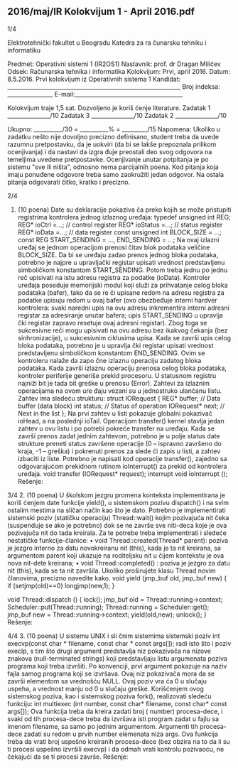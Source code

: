 2016/maj/IR Kolokvijum 1 - April 2016.pdf
--------------------------------------------------------------------------------


1/4 
 
Elektrotehnički fakultet u Beogradu 
Katedra za ra
čunarsku tehniku i informatiku 
 
Predmet: Operativni sistemi 1 (IR2OS1) 
Nastavnik:   prof. dr Dragan Milićev 
Odsek: Računarska tehnika i informatika 
Kolokvijum: Prvi, april 2016. 
Datum: 8.5.2016. 
Prvi kolokvijum iz Operativnih sistema 1 
Kandidat:
     _____________________________________________________________ 
Broj indeksa: ________________  E-mail:______________________________________ 
 
Kolokvijum traje 1,5 sat. Dozvoljeno je koriš
ćenje literature. 
Zadatak 1 _______________/10   Zadatak 3 _______________/10 
Zadatak 2 _______________/10    
 
Ukupno: __________/30 = __________% = _________/15 
Napomena:    Ukoliko  u  zadatku  nešto  nije  dovoljno  precizno  definisano,  student  treba  da 
uvede razumnu pretpostavku, da je uokviri (da bi se lakše prepoznala prilikom ocenjivanja) i 
da  nastavi  da  izgra
đuje  preostali  deo  svog  odgovora  na  temeljima  uvedene  pretpostavke. 
Ocenjivanje  unutar  potpitanja  je  po  sistemu  "sve  ili  ništa",  odnosno  nema  parcijalnih  poena. 
Kod  pitanja  koja  imaju  ponuđene  odgovore  treba samo  zaokružiti  jedan  odgovor.  Na  ostala 
pitanja odgovarati čitko, kratko i precizno. 
 

2/4 
1. (10 poena) 
Date  su  deklaracije  pokaziva
ča  preko  kojih  se  može  pristupiti  registrima  kontrolera  jednog 
izlaznog uređaja: 
typedef unsigned int REG; 
REG* ioCtrl =...;     // control register 
REG* ioStatus =...;   // status register 
REG* ioData =...;     // data register 
const unsigned int BLOCK_SIZE = ...; 
const REG START_SENDING = ..., END_SENDING = ...; 
Na   ovaj   izlazni   uređaj   se   jednom   operacijom   prenosi čitav   blok   podataka   veličine 
BLOCK_SIZE.  Da  bi  se  uređaju  zadao  prenos  jednog  bloka  podataka,  potrebno  je  najpre  u 
upravljački registar upisati vrednost predstavljenu simboličkom konstantom START_SENDING. 
Potom  treba  jednu  po  jednu  reč  upisivati  na  istu  adresu  registra  za  podatke  (ioData). 
Kontroler uređaja poseduje memorijski modul koji služi za prihvatanje celog bloka podataka 
(bafer),  tako  da  se  re
či  upisane  redom  na  adresu  registra  za  podatke  upisuju  redom  u  ovaj 
bafer   (ovo   obezbeđuje   interni   hardver   kontrolera:   svaki   naredni   upis na   ovu   adresu 
inkrementira  interni  adresni  registar  za  adresiranje  unutar  bafera;  upis START_SENDING  u 
upravlja
čki registar zapravo resetuje ovaj adresni registar). Zbog toga se sukcesivne reči mogu 
upisivati  na  ovu  adresu  bez  ikakvog 
čekanja  (bez  sinhronizacije),  u  sukcesivnim  ciklusima 
upisa.  Kada  se  završi  upis  celog  bloka  podataka,  potrebno  je  u  upravlja
čki  registar  upisati 
vrednost predstavljenu simboličkom konstantom END_SENDING. Ovim se kontroleru nalaže da 
zapo
čne izlaznu operaciju zadatog bloka podataka. 
Kada  završi  izlaznu  operaciju  prenosa  celog  bloka  podataka,  kontroler  periferije  generiše 
prekid procesoru. U statusnom registru najniži bit je tada bit greške u prenosu (Error). 
Zahtevi  za  izlaznim  operacijama  na  ovom  ure
đaju  vezani  su  u  jednostruko  ulančanu  listu. 
Zahtev ima sledeću strukturu: 
struct IORequest { 
  REG* buffer; // Data buffer (data block) 
  int status;  // Status of operation 
  IORequest* next; // Next in the list 
}; 
Na   prvi   zahtev   u   listi   pokazuje   globalni   pokazivač ioHead,   a   na   poslednji ioTail. 
Operacijom transfer() kernel stavlja jedan zahtev u ovu listu i po potrebi pokreće transfer 
na  uređaju.  Kada  se  završi  prenos  zadat  jednim  zahtevom,  potrebno  je  u  polje status  date 
strukture  preneti  status  završene  operacije  (0  –  ispravno  završeno  do  kraja,  -1  –  greška)  i 
pokrenuti prenos za slede
ći zapis u listi, a zahtev izbaciti iz liste. 
Potrebno  je  napisati  kod  operacije 
transfer(),  zajedno  sa  odgovarajućom  prekidnom 
rutinom ioInterrupt() za prekid od kontrolera uređaja. 
void transfer (IORequest* request); 
interrupt void ioInterrupt (); 
Rešenje: 

3/4 
2. (10 poena) 
U školskom jezgru promena konteksta implementirana je koriš
ćenjem date funkcije yield(), 
u sistemskom pozivu 
dispatch() i na svim ostalim mestima na sličan način kao što je dato. 
Potrebno  je  implementirati  sistemski  poziv  (statičku  operaciju) Thread::wait()  kojim 
pozivajuća nit čeka (suspenduje se ako je potrebno) dok se ne završe sve niti-deca koje je ova 
pozivajuča  nit  do  tada  kreirala.  Za  te  potrebe  treba  implementirati  i  sledeće  nestatičke 
funkcije-članice: 
• void Thread::created(Thread* parent): poziva je jezgro interno za datu 
novokreiranu nit (this), kada je ta nit kreirana, sa argumentom parent koji ukazuje na 
roditeljsku nit u čijem kontekstu je ova nova nit-dete kreirana; 
• void Thread::completed()
: poziva je jezgro za datu nit (this), kada se ta nit završila. 
Ukoliko proširujete klasu Thread novim članovima, precizno navedite kako. 
void yield (jmp_buf old, jmp_buf new) { 
  if (setjmp(old)==0) longjmp(new,1); 
} 
 
void Thread::dispatch () { 
  lock(); 
  jmp_buf old = Thread::running->context; 
  Scheduler::put(Thread::running); 
  Thread::running = Scheduler::get(); 
  jmp_buf new = Thread::running->context; 
  yield(old,new); 
  unlock(); 
} 
Rešenje: 

4/4 
3. (10 poena) 
U sistemu UNIX i sli
čnim sistemima sistemski poziv 
int execvp(const char * filename, const char * const args[]); 
radi  isto  što  i  poziv 
execlp,  s  tim  što  drugi  argument  predstavlja  niz  pokazivača  na  nizove 
znakova  (null-terminated  strings)  koji  predstavljaju  listu  argumenata  poziva  programa  koji 
treba  izvršiti.  Po  konvenciji,  prvi  argument  pokazuje  na  naziv  fajla  samog  programa  koji  se 
izvršava. Ovaj niz pokazivača mora da se završi elementom sa vrednošću NULL. Ovaj poziv 
vra
ća 0 u slučaju uspeha, a vrednost manju od 0 u slučaju greške. 
Korišćenjem  ovog  sistemskog  poziva,  kao  i  sistemskog  poziva fork(),  realizovati  sledeću 
funkciju: 
int multiexec (int number, const char* filename, const char* const args[]); 
Ova  funkcija  treba  da  kreira  zadati  broj  (
number)  procesa-dece,  i  svaki  od  tih  procesa-dece 
treba  da  izvršava  isti  program  zadat  u  fajlu  sa  imenom filename,  sa  samo  po  jednim 
argumentom.  Argumenti  tih  procesa-dece  zadati  su  redom  u  prvih number  elemenata  niza 
args. Ova funkcija treba da vrati broj uspešno kreiranih procesa-dece (bez obzira na to da li 
su ti procesi uspešno izvršili 
execvp) i da odmah vrati kontrolu pozivaocu, ne čekajući da se ti 
procesi završe. 
Rešenje: 